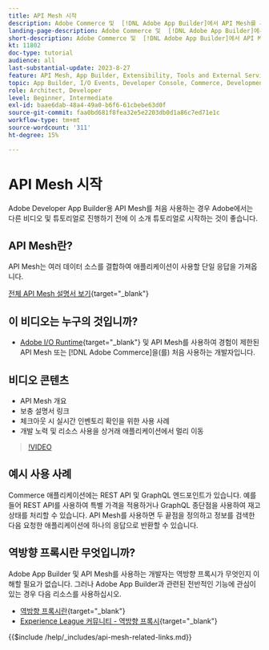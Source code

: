 ```yaml
---
title: API Mesh 시작
description: Adobe Commerce 및  [!DNL Adobe App Builder]에서 API Mesh를 사용하는 방법을 알아봅니다. Adobe App Builder 설치, 프로젝트 작업, GraphQL 리버스 프록시 만들기 등에 대해 알아봅니다.
landing-page-description: Adobe Commerce 및  [!DNL Adobe App Builder]에서 API Mesh를 사용하는 방법을 알아봅니다. Adobe IO 설치, 프로젝트 작업, GraphQL 리버스 프록시 만들기 등에 대해 알아봅니다.
short-description: Adobe Commerce 및  [!DNL Adobe App Builder]에서 API Mesh를 사용하는 방법을 알아봅니다. Adobe IO 설치, 프로젝트 작업, GraphQL 리버스 프록시 만들기 등에 대해 알아봅니다.
kt: 11802
doc-type: tutorial
audience: all
last-substantial-update: 2023-8-27
feature: API Mesh, App Builder, Extensibility, Tools and External Services, Backend Development
topic: App Builder, I/O Events, Developer Console, Commerce, Development, Integrations
role: Architect, Developer
level: Beginner, Intermediate
exl-id: baae6dab-48a4-49a0-b6f6-61cbebe63d0f
source-git-commit: faa0bd681f8fea32e5e2203db0d1a86c7ed71e1c
workflow-type: tm+mt
source-wordcount: '311'
ht-degree: 15%

---
```


# API Mesh 시작

Adobe Developer App Builder용 API Mesh를 처음 사용하는 경우 Adobe에서는 다른 비디오 및 튜토리얼로 진행하기 전에 이 소개 튜토리얼로 시작하는 것이 좋습니다.

## API Mesh란?

API Mesh는 여러 데이터 소스를 결합하여 애플리케이션이 사용할 단일 응답을 가져옵니다.

[전체 API Mesh 설명서 보기](https://developer.adobe.com/graphql-mesh-gateway/gateway/overview/){target="_blank"}

## 이 비디오는 누구의 것입니까?

* [Adobe I/O Runtime](https://developer.adobe.com/runtime/docs/guides/overview/){target="_blank"} 및 API Mesh를 사용하여 경험이 제한된 API Mesh 또는 [!DNL Adobe Commerce]을(를) 처음 사용하는 개발자입니다.

## 비디오 콘텐츠

* API Mesh 개요
* 보충 설명서 링크
* 체크아웃 시 실시간 인벤토리 확인을 위한 사용 사례
* 개발 노력 및 리소스 사용을 상거래 애플리케이션에서 멀리 이동

>[!VIDEO](https://video.tv.adobe.com/v/3417534?quality=12&learn=on)

## 예시 사용 사례

Commerce 애플리케이션에는 REST API 및 GraphQL 엔드포인트가 있습니다. 예를 들어 REST API를 사용하여 특별 가격을 적용하거나 GraphQL 종단점을 사용하여 재고 상태를 처리할 수 있습니다. API Mesh를 사용하면 두 끝점을 정의하고 정보를 검색한 다음 요청한 애플리케이션에 하나의 응답으로 반환할 수 있습니다.

## 역방향 프록시란 무엇입니까?

Adobe App Builder 및 API Mesh를 사용하는 개발자는 역방향 프록시가 무엇인지 이해할 필요가 없습니다. 그러나 Adobe App Builder과 관련된 전반적인 기능에 관심이 있는 경우 다음 리소스를 사용하십시오.

* [역방향 프록시란](https://www.imperva.com/learn/performance/reverse-proxy/){target="_blank"}
* [Experience League 커뮤니티 - 역방향 프록시](https://experienceleaguecommunities.adobe.com/t5/adobe-experience-manager/proxy-and-reverse-proxy-for-website/m-p/565772){target="_blank"}

{{$include /help/_includes/api-mesh-related-links.md}}
